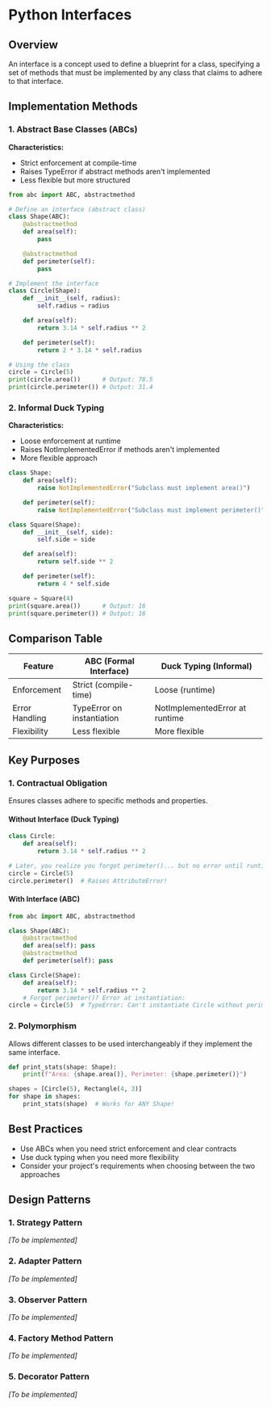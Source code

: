 # Python Interfaces

## Overview

An interface is a concept used to define a blueprint for a class, specifying a set of methods that must be implemented by any class that claims to adhere to that interface.

## Implementation Methods

### 1. Abstract Base Classes (ABCs)

**Characteristics:**

- Strict enforcement at compile-time
- Raises TypeError if abstract methods aren't implemented
- Less flexible but more structured

```python
from abc import ABC, abstractmethod

# Define an interface (abstract class)
class Shape(ABC):
    @abstractmethod
    def area(self):
        pass

    @abstractmethod
    def perimeter(self):
        pass

# Implement the interface
class Circle(Shape):
    def __init__(self, radius):
        self.radius = radius

    def area(self):
        return 3.14 * self.radius ** 2

    def perimeter(self):
        return 2 * 3.14 * self.radius

# Using the class
circle = Circle(5)
print(circle.area())      # Output: 78.5
print(circle.perimeter()) # Output: 31.4
```

### 2. Informal Duck Typing

**Characteristics:**

- Loose enforcement at runtime
- Raises NotImplementedError if methods aren't implemented
- More flexible approach

```python
class Shape:
    def area(self):
        raise NotImplementedError("Subclass must implement area()")

    def perimeter(self):
        raise NotImplementedError("Subclass must implement perimeter()")

class Square(Shape):
    def __init__(self, side):
        self.side = side

    def area(self):
        return self.side ** 2

    def perimeter(self):
        return 4 * self.side

square = Square(4)
print(square.area())      # Output: 16
print(square.perimeter()) # Output: 16
```

## Comparison Table

| Feature | ABC (Formal Interface) | Duck Typing (Informal) |
|---------|----------------------|----------------------|
| Enforcement | Strict (compile-time) | Loose (runtime) |
| Error Handling | TypeError on instantiation | NotImplementedError at runtime |
| Flexibility | Less flexible | More flexible |

## Key Purposes

### 1. Contractual Obligation

Ensures classes adhere to specific methods and properties.

#### Without Interface (Duck Typing)

```python
class Circle:
    def area(self):
        return 3.14 * self.radius ** 2

# Later, you realize you forgot perimeter()... but no error until runtime!
circle = Circle(5)
circle.perimeter()  # Raises AttributeError!
```

#### With Interface (ABC)

```python
from abc import ABC, abstractmethod

class Shape(ABC):
    @abstractmethod
    def area(self): pass
    @abstractmethod
    def perimeter(self): pass

class Circle(Shape):
    def area(self): 
        return 3.14 * self.radius ** 2
    # Forgot perimeter()? Error at instantiation:
circle = Circle(5)  # TypeError: Can't instantiate Circle without perimeter()
```

### 2. Polymorphism

Allows different classes to be used interchangeably if they implement the same interface.

```python
def print_stats(shape: Shape):
    print(f"Area: {shape.area()}, Perimeter: {shape.perimeter()}")

shapes = [Circle(5), Rectangle(4, 3)]
for shape in shapes:
    print_stats(shape)  # Works for ANY Shape!
```

## Best Practices

- Use ABCs when you need strict enforcement and clear contracts
- Use duck typing when you need more flexibility
- Consider your project's requirements when choosing between the two approaches

## Design Patterns

### 1. Strategy Pattern

*[To be implemented]*

### 2. Adapter Pattern

*[To be implemented]*

### 3. Observer Pattern

*[To be implemented]*

### 4. Factory Method Pattern

*[To be implemented]*

### 5. Decorator Pattern

*[To be implemented]*
